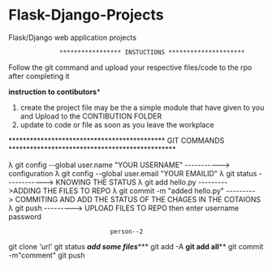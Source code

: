 # Flask-Django-Projects
Flask/Django web application projects 

                  ***************** INSTUCTIONS *********************

Follow the git command and upload your respective files/code to the rpo after completing it

******instruction to contibutors*******


1. create the project file may be the a simple module that have given to you and Upload to the CONTIBUTION FOLDER 
2. update to code or file as soon as you leave the workplace


********************************************  GIT COMMANDS ***********************************************

﻿λ git config --global user.name "YOUR USERNAME"									-----------> configuration
λ git config --global user.email "YOUR EMAILID"
λ git status															------------> KNOWING THE STATUS
λ git add hello.py                                      --------->ADDING THE FILES TO REPO
λ git commit -m "added hello.py"		---------> COMMITING AND ADD THE STATUS OF THE CHAGES IN THE COTAIONS
λ git push								---------> UPLOAD FILES TO REPO
then enter username password   




								person--2
git clone 'url'
git status
*****add some files********
git add -A ****git add all******
git commit -m"comment"
git push

